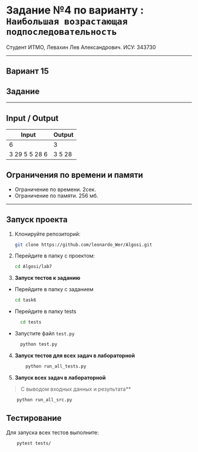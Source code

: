 # Задание №4 по варианту  : `Наибольшая возрастающая подпоследовательность`

Студент ИТМО, Левахин Лев Александрович.
ИСУ: 343730

---

## Вариант 15

## Задание


---

## Input / Output 

| Input         | Output |
|---------------|--------|
| 6             | 3      |
| 3 29 5 5 28 6 | 3 5 28 |

## Ограничения по времени и памяти

- Ограничение по времени. 2сек.
- Ограничение по памяти. 256 мб.

---

## Запуск проекта
1. Клонируйте репозиторий:
   ```bash
   git clone https://github.com/leonardo_Wer/Algosi.git
   ```
2. Перейдите в папку с проектом:
   ```bash
   cd Algosi/lab7
   ```
3. **Запуск тестов к заданию**
 - Перейдите в папку с заданием
    ```bash
   cd task6
  - Перейдите в папку tests
    ```bash
      cd tests
  - Запустите файл `test.py`
    ```bash
      python test.py

4. **Запуск тестов для всех задач в лабораторной**
    ```bash
        python run_all_tests.py
    ```
5. **Запуск всех задач в лабораторной**
> С выводом входных данных и результата**
```bash
    python run_all_src.py
```

## Тестирование
Для запуска всех тестов выполните:
```bash
    pytest tests/
```
